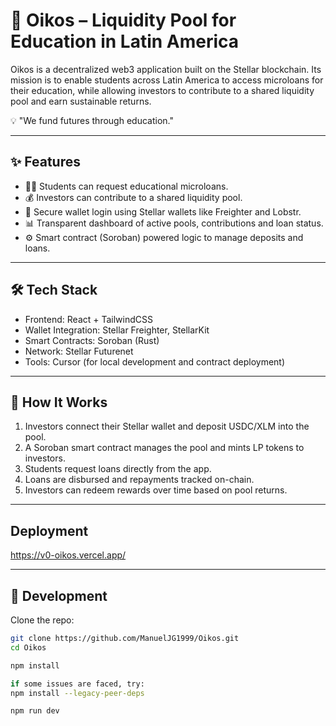 # 🌱 Oikos – Liquidity Pool for Education in Latin America

Oikos is a decentralized web3 application built on the Stellar blockchain. Its mission is to enable students across Latin America to access microloans for their education, while allowing investors to contribute to a shared liquidity pool and earn sustainable returns.

💡 "We fund futures through education."

---

## ✨ Features

- 🧑‍🎓 Students can request educational microloans.
- 💰 Investors can contribute to a shared liquidity pool.
- 🔐 Secure wallet login using Stellar wallets like Freighter and Lobstr.
- 📊 Transparent dashboard of active pools, contributions and loan status.
- ⚙️ Smart contract (Soroban) powered logic to manage deposits and loans.

---

## 🛠️ Tech Stack

- Frontend: React + TailwindCSS
- Wallet Integration: Stellar Freighter, StellarKit
- Smart Contracts: Soroban (Rust)
- Network: Stellar Futurenet
- Tools: Cursor (for local development and contract deployment)

---

## 🚀 How It Works

1. Investors connect their Stellar wallet and deposit USDC/XLM into the pool.
2. A Soroban smart contract manages the pool and mints LP tokens to investors.
3. Students request loans directly from the app.
4. Loans are disbursed and repayments tracked on-chain.
5. Investors can redeem rewards over time based on pool returns.

---

## Deployment

https://v0-oikos.vercel.app/

---
## 🔧 Development

Clone the repo:

```bash
git clone https://github.com/ManuelJG1999/Oikos.git
cd Oikos

npm install

if some issues are faced, try:
npm install --legacy-peer-deps

npm run dev

